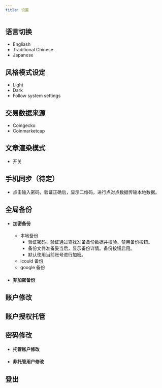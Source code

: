 ```yaml
---
title: 设置
---
```


## 语言切换

- Engliash
- Traditional Chinese
- Japanese

## 风格模式设定

- Light
- Dark
- Follow system settings

## 交易数据来源

- Coingecko
- Coinmarketcap

## 文章渲染模式

- 开关

## 手机同步（待定）

- 点击输入密码，验证正确后，显示二维码，进行点对点数据传输本地数据。

## 全局备份

- #### 加密备份

  - 本地备份
    - 验证密码。验证通过查找准备备份数据并校验。禁用备份按钮。
    - 备份文件准备妥当后，显示备份详情。备份按钮启用。
    - 默认使用当前账号进行加密。
  - icould 备份
  - google 备份

- #### 非加密备份

## 账户修改

## 账户授权托管

## 密码修改

- #### 托管账户修改

- #### 非托管用户修改

## 登出

